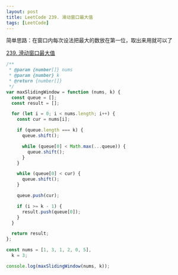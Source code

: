 ```yaml
---
layout: post
title: LeetCode 239. 滑动窗口最大值
tags: [LeetCode]
---
```


简单思路：在窗口内每次设法把最大的数放在第一位，取出来用就可以了

[239. 滑动窗口最大值](https://leetcode-cn.com/problems/sliding-window-maximum/)

```js
/**
 * @param {number[]} nums
 * @param {number} k
 * @return {number[]}
 */
var maxSlidingWindow = function (nums, k) {
  const queue = [];
  const result = [];

  for (let i = 0; i < nums.length; i++) {
    const cur = nums[i];

    if (queue.length === k) {
      queue.shift();

      while (queue[0] < Math.max(...queue)) {
        queue.shift();
      }
    }

    while (queue[0] < cur) {
      queue.shift();
    }

    queue.push(cur);

    if (i >= k - 1) {
      result.push(queue[0]);
    }
  }

  return result;
};

const nums = [1, 3, 1, 2, 0, 5],
  k = 3;

console.log(maxSlidingWindow(nums, k));
```
